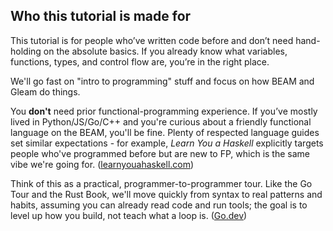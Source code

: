 ## Who this tutorial is made for

This tutorial is for people who’ve written code before and don’t need hand-holding on the absolute basics. If you already know what variables, functions, types, and control flow are, you’re in the right place. 

We'll go fast on "intro to programming" stuff and focus on how BEAM and Gleam do things.

You **don't** need prior functional-programming experience. If you’ve mostly lived in Python/JS/Go/C++ and you're curious about a friendly functional language on the BEAM, you'll be fine. Plenty of respected language guides set similar expectations - for example, *Learn You a Haskell* explicitly targets people who've programmed before but are new to FP, which is the same vibe we're going for. ([learnyouahaskell.com][1])

Think of this as a practical, programmer-to-programmer tour. Like the Go Tour and the Rust Book, we'll move quickly from syntax to real patterns and habits, assuming you can already read code and run tools; the goal is to level up how you build, not teach what a loop is. ([Go.dev][2])

[1]: https://learnyouahaskell.com "Learn You a Haskell for Great Good!"
[2]: https://go.dev/tour "A Tour of Go"
